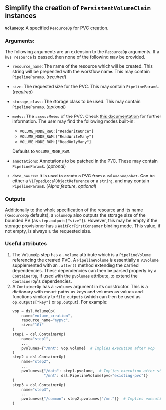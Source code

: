 ## Simplify the creation of `PersistentVolumeClaim` instances

**`VolumeOp`:** A specified `ResourceOp` for PVC creation.

### Arguments:
The following arguments are an extension to the `ResourceOp` arguments.
If a `k8s_resource` is passed, then none of the following may be provided.

* `resource_name`: The name of the resource which will be created.
  This string will be prepended with the workflow name.
  This may contain `PipelineParam`s.
  (_required_)
* `size`: The requested size for the PVC.
  This may contain `PipelineParam`s.
  (_required_)
* `storage_class`: The storage class to be used.
  This may contain `PipelineParam`s.
  (_optional_)
* `modes`: The `accessModes` of the PVC.
  Check
  [this documentation](https://kubernetes.io/docs/concepts/storage/persistent-volumes/#access-modes)
  for further information.
  The user may find the following modes built-in:
    * `VOLUME_MODE_RWO`: `["ReadWriteOnce"]`
    * `VOLUME_MODE_RWM`: `["ReadWriteMany"]`
    * `VOLUME_MODE_ROM`: `["ReadOnlyMany"]`

  Defaults to `VOLUME_MODE_RWM`.
* `annotations`: Annotations to be patched in the PVC.
  These may contain `PipelineParam`s.
  (_optional_)
* `data_source`: It is used to create a PVC from a `VolumeSnapshot`.
  Can be either a `V1TypedLocalObjectReference` or a `string`, and may contain `PipelineParam`s.
  (_Alpha feature_, _optional_)

### Outputs
Additionally to the whole specification of the resource and its name (`ResourceOp` defaults), a
`VolumeOp` also outputs the storage size of the bounded PV (as `step.outputs["size"]`).
However, this may be empty if the storage provisioner has a `WaitForFirstConsumer` binding mode.
This value, if not empty, is always &ge; the requested size.

### Useful attributes
1. The `VolumeOp` step has a `.volume` attribute which is a `PipelineVolume` referencing the
   created PVC.
   A `PipelineVolume` is essentially a `V1Volume` supplemented with an `.after()` method extending
   the carried dependencies.
   These dependencies can then be parsed properly by a `ContainerOp`, if used with the `pvolumes`
   attribute, to extend the `ContainerOp`'s dependencies.
2. A `ContainerOp` has a `pvolumes` argument in its constructor.
   This is a dictionary with mount paths as keys and volumes as values and functions similarly to
   `file_outputs` (which can then be used as `op.outputs["key"]` or `op.output`).
   For example:
   ```python
   vop = dsl.VolumeOp(
       name="volume_creation",
       resource_name="mypvc",
       size="1Gi"
   )
   step1 = dsl.ContainerOp(
       name="step1",
       ...
       pvolumes={"/mnt": vop.volume}  # Implies execution after vop
   )
   step2 = dsl.ContainerOp(
       name="step2",
       ...
       pvolumes={"/data": step1.pvolume,  # Implies execution after step1
                 "/mnt": dsl.PipelineVolume(pvc="existing-pvc")}
   )
   step3 = dsl.ContainerOp(
       name="step3",
       ...
       pvolumes={"/common": step2.pvolumes["/mnt"]}  # Implies execution after step2
   )
   ```
